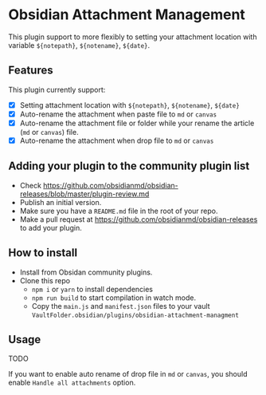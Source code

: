# Obsidian Attachment Management

This plugin support to more flexibly to setting your attachment location with variable `${notepath}`, `${notename}`, `${date}`.

## Features

This plugin currently support:

- [x] Setting attachment location with `${notepath}`, `${notename}`, `${date}`
- [x] Auto-rename the attachment when paste file to `md` or `canvas`
- [x] Auto-rename the attachment file or folder while your rename the article (`md` or `canvas`) file.
- [x] Auto-rename the attachment when drop file to `md` or `canvas`

## Adding your plugin to the community plugin list

- Check https://github.com/obsidianmd/obsidian-releases/blob/master/plugin-review.md
- Publish an initial version.
- Make sure you have a `README.md` file in the root of your repo.
- Make a pull request at https://github.com/obsidianmd/obsidian-releases to add your plugin.

## How to install

- Install from Obsidan community plugins.
- Clone this repo
  - `npm i` or `yarn` to install dependencies
  - `npm run build` to start compilation in watch mode.
  - Copy the `main.js` and `manifest.json` files to your vault `VaultFolder.obsidian/plugins/obsidian-attachment-managment`

## Usage

TODO

If you want to enable auto rename of drop file in `md` or `canvas`, you should enable `Handle all attachments` option.
